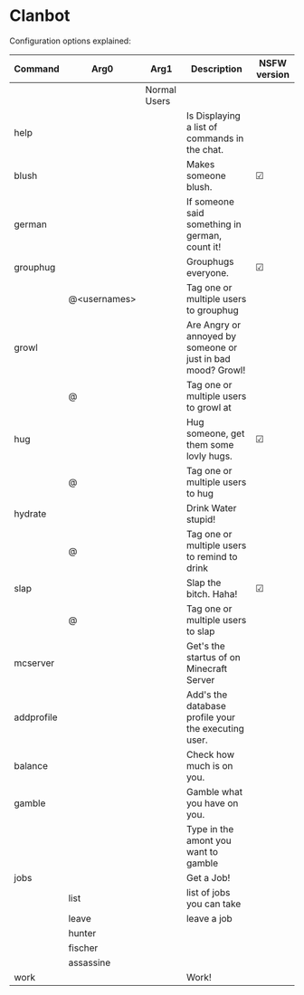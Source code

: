 # Clanbot

Configuration options explained:

|Command|Arg0|Arg1|Description|NSFW version|
|---|---|---|-----------|---|
| | |Normal Users| | |
|help| | |Is Displaying a list of commands in the chat.| |
|blush| | |Makes someone blush.|☑|
|german| | |If someone said something in german, count it!| |
|grouphug| | |Grouphugs everyone.|☑|
| |@\<usernames\>| |Tag one or multiple users to grouphug| |
|growl| | |Are Angry or annoyed by someone or just in bad mood? Growl!| |
| |@<username>| |Tag one or multiple users to growl at| |
|hug| | |Hug someone, get them some lovly hugs.|☑|
| |@<username>| |Tag one or multiple users to hug| |
|hydrate| | |Drink Water stupid!| |
| |@<username>| |Tag one or multiple users to remind to drink| |
|slap| | |Slap the bitch. Haha!|☑|
| |@<username>| |Tag one or multiple users to slap| |
|mcserver| | |Get's the startus of on Minecraft Server| |
|addprofile| | |Add's the database profile your the executing user.| |
|balance| | |Check how much is on you.| |
|gamble| | |Gamble what you have on you.| |
| |<amont>| |Type in the amont you want to gamble| |
|jobs| | |Get a Job!| |
| |list| |list of jobs you can take| |
| |leave| |leave a job| |
| |hunter| | | |
| |fischer| | | |
| |assassine| | | |
|work| | |Work!| |


